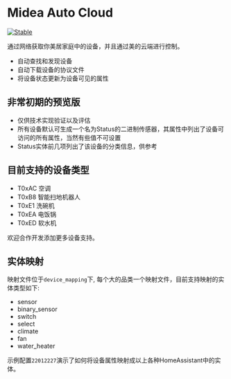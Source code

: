 # Midea Auto Cloud
 
 [![Stable](https://img.shields.io/github/v/release/sususweet/midea-meiju-codec)](https://github.com/sususweet/midea-meiju-codec/releases/latest)

通过网络获取你美居家庭中的设备，并且通过美的云端进行控制。

- 自动查找和发现设备
- 自动下载设备的协议文件
- 将设备状态更新为设备可见的属性

## 非常初期的预览版

- 仅供技术实现验证以及评估
- 所有设备默认可生成一个名为Status的二进制传感器，其属性中列出了设备可访问的所有属性，当然有些值不可设置
- Status实体前几项列出了该设备的分类信息，供参考

## 目前支持的设备类型

- T0xAC 空调
- T0xB8 智能扫地机器人
- T0xE1 洗碗机
- T0xEA 电饭锅
- T0xED 软水机

欢迎合作开发添加更多设备支持。

## 实体映射

映射文件位于`device_mapping`下, 每个大的品类一个映射文件，目前支持映射的实体类型如下:
- sensor
- binary_sensor
- switch
- select
- climate
- fan
- water_heater

示例配置`22012227`演示了如何将设备属性映射成以上各种HomeAssistant中的实体。


